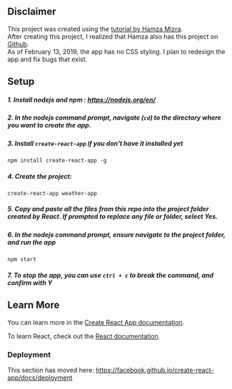 ## Disclaimer
This project was created using the <a href="https://www.youtube.com/watch?v=204C9yNeOYI">tutorial by Hamza Mizra</a>.
<br>After creating this project, I realized that Hamza also has this project on <a href="https://github.com/hamza-mirza/react-weather-app">Github</a>.<br>
As of February 13, 2019, the app has no CSS styling. I plan to redesign the app and fix bugs that exist.


## Setup
##### 1. Install nodejs and npm : https://nodejs.org/en/
##### 2. In the nodejs command prompt, navigate (`cd`) to the directory where you want to create the app.
##### 3. Install `create-react-app` if you don't have it installed yet 
```shell
npm install create-react-app -g
```
##### 4. Create the project:
```shell
create-react-app weather-app
```
##### 5. Copy and paste all the files from this repo into the project folder created by React. If prompted to replace any file or folder, select Yes. 

##### 6. In the nodejs command prompt, ensure navigate to the project folder, and run the app
```shell
npm start
```
##### 7. To stop the app, you can use `ctrl + c` to break the command, and confirm with Y


## Learn More

You can learn more in the [Create React App documentation](https://facebook.github.io/create-react-app/docs/getting-started).

To learn React, check out the [React documentation](https://reactjs.org/).

### Deployment

This section has moved here: https://facebook.github.io/create-react-app/docs/deployment
